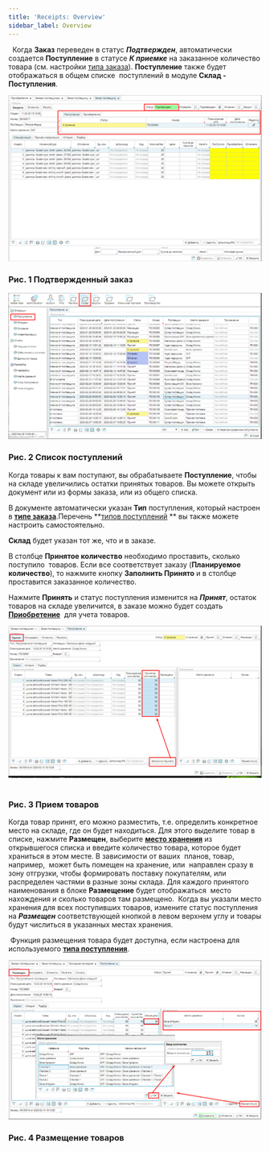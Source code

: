 ```yaml
---
title: 'Receipts: Overview'
sidebar_label: Overview
---
```


  Когда **Заказ** переведен в статус ***Подтвержден***, автоматически создается **Поступление** в статусе ***К приемке*** на заказанное количество товара (см. настройки [типа заказа](Purchase_order_type.md)). **Поступление** также будет отображаться в общем списке  поступлений в модуле **Склад - Поступления**. 

![](attachments/12812375/12812378.png)

### Рис. 1 Подтвержденный заказ

  

![](attachments/12812375/12812376.png)

### Рис. 2 Список поступлений

  

Когда товары к вам поступают, вы обрабатываете **Поступление**, чтобы  на складе увеличились остатки принятых товаров. Вы можете открыть документ или из формы заказа, или из общего списка. 

В документе автоматически указан **Тип** поступления, который настроен в **[типе заказа](Purchase_order_type.md)**.Перечень **[типов поступлений](Receipt_type.md) ** вы также можете настроить самостоятельно.

**Склад** будет указан тот же, что и в заказе.

В столбце **Принятое количество** необходимо проставить, сколько поступило  товаров. Если все соответствует заказу (**Планируемое количество**), то нажмите кнопку **Заполнить Принято** и в столбце проставится заказанное количество. 

Нажмите **Принять** и статус поступления изменится на ***Принят***, остаток  товаров на складе увеличится, в заказе можно будет создать **[Приобретение](Vendor_payments.md)**  для учета товаров.  

![](attachments/12812375/12812380.png) 

### Рис. 3 Прием товаров

  

Когда товар принят, его можно разместить, т.е. определить конкретное место на складе, где он будет находиться. Для этого выделите товар в списке, нажмите **Размещен**, выберите [**место хранения**](Location_settings.md) из открывшегося списка и введите количество товара, которое будет храниться в этом месте. В зависимости от ваших  планов, товар, например,  может быть помещен на хранение, или  направлен сразу в зону отгрузки, чтобы формировать поставку покупателям, или распределен частями в разные зоны склада. Для каждого принятого наименования в блоке **Размещение** будет отображаться  место нахождения и сколько товаров там размещено.  Когда вы указали место хранения для всех поступивших товаров, измените статус поступления на ***Размещен*** соответствующей кнопкой в левом верхнем углу и товары будут числиться в указанных местах хранения.

 Функция размещения товара будет доступна, если настроена для используемого [**типа поступления**](Receipt_type.md). 

![](attachments/12812375/12812379.png)

### Рис. 4 Размещение товаров

  



  

  
